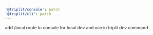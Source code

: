```yaml
---
'@triplit/console': patch
'@triplit/cli': patch
---
```


add /local route to console for local dev and use in triplit dev command
